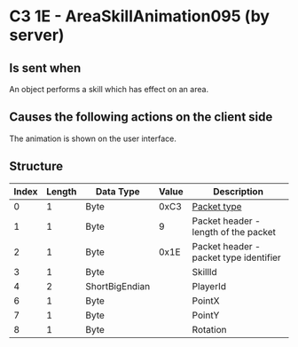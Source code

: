 # C3 1E - AreaSkillAnimation095 (by server)

## Is sent when

An object performs a skill which has effect on an area.

## Causes the following actions on the client side

The animation is shown on the user interface.

## Structure

| Index | Length | Data Type | Value | Description |
|-------|--------|-----------|-------|-------------|
| 0 | 1 |   Byte   | 0xC3  | [Packet type](PacketTypes.md) |
| 1 | 1 |    Byte   |   9   | Packet header - length of the packet |
| 2 | 1 |    Byte   | 0x1E  | Packet header - packet type identifier |
| 3 | 1 | Byte |  | SkillId |
| 4 | 2 | ShortBigEndian |  | PlayerId |
| 6 | 1 | Byte |  | PointX |
| 7 | 1 | Byte |  | PointY |
| 8 | 1 | Byte |  | Rotation |